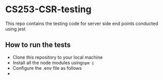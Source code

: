 # CS253-CSR-testing
This repo contains the testing code for server side end points conducted using jest

## How to run the tests

- Clone this repository to your local machine
- Install all the node modules using`npm i`
- Configure the .env file as follows
- 
